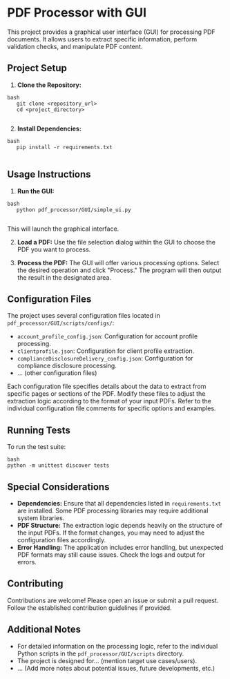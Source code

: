 # PDF Processor with GUI

This project provides a graphical user interface (GUI) for processing PDF documents.  It allows users to extract specific information, perform validation checks, and manipulate PDF content.

## Project Setup

1. **Clone the Repository:**
```
bash
   git clone <repository_url>
   cd <project_directory>
   
```
2. **Install Dependencies:**
```
bash
   pip install -r requirements.txt
   
```
## Usage Instructions

1. **Run the GUI:**
```
bash
   python pdf_processor/GUI/simple_ui.py
   
```
This will launch the graphical interface.

2. **Load a PDF:** Use the file selection dialog within the GUI to choose the PDF you want to process.


3. **Process the PDF:** The GUI will offer various processing options. Select the desired operation and click "Process." The program will then output the result in the designated area.


## Configuration Files

The project uses several configuration files located in `pdf_processor/GUI/scripts/configs/`:

* `account_profile_config.json`: Configuration for account profile processing.
* `clientprofile.json`:  Configuration for client profile extraction.
* `complianceDisclosureDelivery_config.json`: Configuration for compliance disclosure processing.
* ... (other configuration files)

Each configuration file specifies details about the data to extract from specific pages or sections of the PDF.  Modify these files to adjust the extraction logic according to the format of your input PDFs.  Refer to the individual configuration file comments for specific options and examples.

## Running Tests

To run the test suite:
```
bash
python -m unittest discover tests
```
## Special Considerations

* **Dependencies:** Ensure that all dependencies listed in `requirements.txt` are installed.  Some PDF processing libraries may require additional system libraries.
* **PDF Structure:** The extraction logic depends heavily on the structure of the input PDFs.  If the format changes, you may need to adjust the configuration files accordingly.  
* **Error Handling:** The application includes error handling, but unexpected PDF formats may still cause issues.  Check the logs and output for errors.

## Contributing

Contributions are welcome! Please open an issue or submit a pull request.  Follow the established contribution guidelines if provided.


## Additional Notes

* For detailed information on the processing logic, refer to the individual Python scripts in the `pdf_processor/GUI/scripts` directory.
* The project is designed for... (mention target use cases/users).
* ... (Add more notes about potential issues, future developments, etc.)